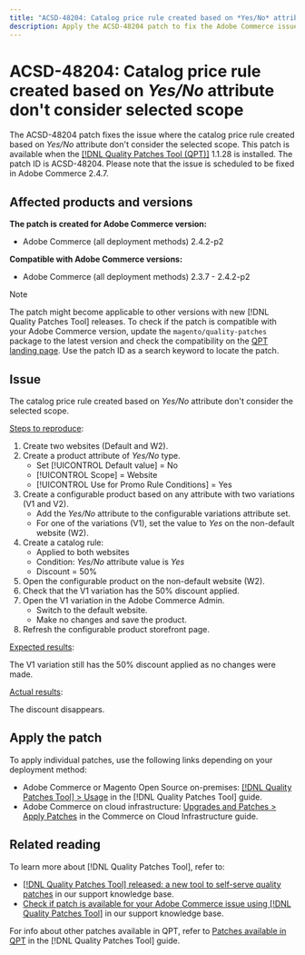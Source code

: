 ```yaml
---
title: "ACSD-48204: Catalog price rule created based on *Yes/No* attribute don't consider selected scope"
description: Apply the ACSD-48204 patch to fix the Adobe Commerce issue where the catalog price rule created based on *Yes/No* attribute don't consider the selected scope.
---
```


# ACSD-48204: Catalog price rule created based on *Yes/No* attribute don't consider selected scope

The ACSD-48204 patch fixes the issue where the catalog price rule created based on *Yes/No* attribute don't consider the selected scope. This patch is available when the [[!DNL Quality Patches Tool (QPT)]](/help/announcements/adobe-commerce-announcements/magento-quality-patches-released-new-tool-to-self-serve-quality-patches.md) 1.1.28 is installed. The patch ID is ACSD-48204. Please note that the issue is scheduled to be fixed in Adobe Commerce 2.4.7. 

## Affected products and versions

**The patch is created for Adobe Commerce version:**

* Adobe Commerce (all deployment methods) 2.4.2-p2

**Compatible with Adobe Commerce versions:**

* Adobe Commerce (all deployment methods) 2.3.7 - 2.4.2-p2

>[!NOTE]
>
>The patch might become applicable to other versions with new [!DNL Quality Patches Tool] releases. To check if the patch is compatible with your Adobe Commerce version, update the `magento/quality-patches` package to the latest version and check the compatibility on the [QPT landing page](https://experienceleague.adobe.com/tools/commerce-quality-patches/index.html). Use the patch ID as a search keyword to locate the patch.

## Issue

The catalog price rule created based on *Yes/No* attribute don't consider the selected scope.

<u>Steps to reproduce</u>:

1. Create two websites (Default and W2).
1. Create a product attribute of *Yes/No* type.
    * Set [!UICONTROL Default value] = No
    * [!UICONTROL Scope] = Website
    * [!UICONTROL Use for Promo Rule Conditions] = Yes
1. Create a configurable product based on any attribute with two variations (V1 and V2).
    * Add the *Yes/No* attribute to the configurable variations attribute set.
    * For one of the variations (V1), set the value to *Yes* on the non-default website (W2).
1. Create a catalog rule:
    * Applied to both websites
    * Condition: *Yes/No* attribute value is *Yes*
    * Discount = 50%
1. Open the configurable product on the non-default website (W2).
1. Check that the V1 variation has the 50% discount applied.
1. Open the V1 variation in the Adobe Commerce Admin.
    * Switch to the default website. 
    * Make no changes and save the product.
1. Refresh the configurable product storefront page.

<u>Expected results</u>:

The V1 variation still has the 50% discount applied as no changes were made.

<u>Actual results</u>:

The discount disappears.

## Apply the patch

To apply individual patches, use the following links depending on your deployment method:

* Adobe Commerce or Magento Open Source on-premises: [[!DNL Quality Patches Tool] > Usage](https://experienceleague.adobe.com/docs/commerce-operations/tools/quality-patches-tool/usage.html) in the [!DNL Quality Patches Tool] guide.
* Adobe Commerce on cloud infrastructure: [Upgrades and Patches > Apply Patches](https://experienceleague.adobe.com/docs/commerce-cloud-service/user-guide/develop/upgrade/apply-patches.html) in the Commerce on Cloud Infrastructure guide.

## Related reading

To learn more about [!DNL Quality Patches Tool], refer to:

* [[!DNL Quality Patches Tool] released: a new tool to self-serve quality patches](/help/announcements/adobe-commerce-announcements/magento-quality-patches-released-new-tool-to-self-serve-quality-patches.md) in our support knowledge base.
* [Check if patch is available for your Adobe Commerce issue using [!DNL Quality Patches Tool]](/help/support-tools/patches-available-in-qpt-tool/check-patch-for-magento-issue-with-magento-quality-patches.md) in our support knowledge base.

For info about other patches available in QPT, refer to [Patches available in QPT](https://experienceleague.adobe.com/tools/commerce-quality-patches/index.html) in the [!DNL Quality Patches Tool] guide.

